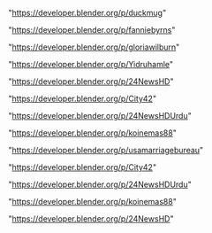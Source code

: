 "https://developer.blender.org/p/duckmug"

"https://developer.blender.org/p/fanniebyrns"

"https://developer.blender.org/p/gloriawilburn"

"https://developer.blender.org/p/Yidruhamle"

"https://developer.blender.org/p/24NewsHD"

"https://developer.blender.org/p/City42"

"https://developer.blender.org/p/24NewsHDUrdu"

"https://developer.blender.org/p/koinemas88"

"https://developer.blender.org/p/usamarriagebureau"

 
"https://developer.blender.org/p/City42"


"https://developer.blender.org/p/24NewsHDUrdu"


"https://developer.blender.org/p/koinemas88"


"https://developer.blender.org/p/24NewsHD"


 

